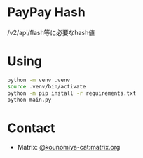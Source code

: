 # PayPay Hash
/v2/api/flash等に必要なhash値

# Using
```bash
python -m venv .venv
source .venv/bin/activate
python -m pip install -r requirements.txt
python main.py
```

# Contact
- Matrix: [@kounomiya-cat:matrix.org](https://matrix.to/#/@kounomiya-cat:matrix.org)
